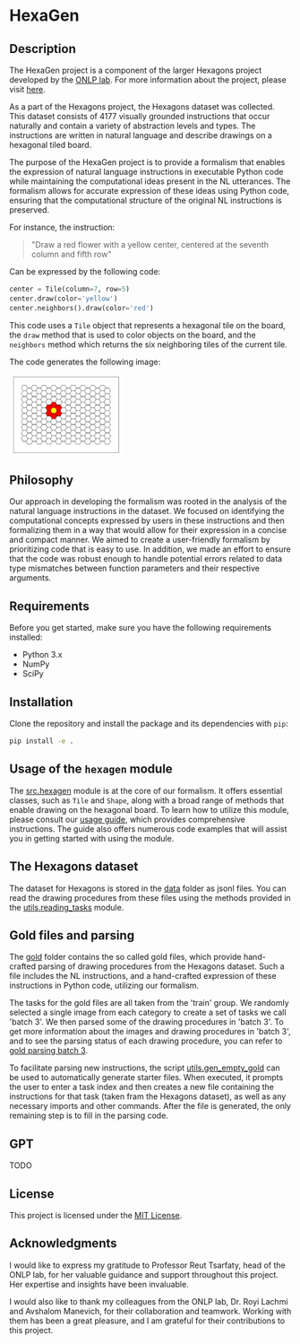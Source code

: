 # HexaGen

## Description
The HexaGen project is a component of the larger Hexagons project developed by the [ONLP lab](https://nlp.biu.ac.il/~rtsarfaty/onlp).
For more information about the project, please visit [here](https://onlplab.github.io/Hexagons/).

As a part of the Hexagons project, the Hexagons dataset was collected. 
This dataset consists of 4177 visually grounded instructions that occur naturally and contain a variety of abstraction levels and types. 
The instructions are written in natural language and describe drawings on a hexagonal tiled board.

The purpose of the HexaGen project is to provide a formalism that enables the expression of natural language instructions in executable Python code while maintaining the computational ideas present in the NL utterances. The formalism allows for accurate expression of these ideas using Python code, ensuring that the computational structure of the original NL instructions is preserved.

For instance, the instruction:
>"Draw a red flower with a yellow center, centered at the seventh column and fifth row"

Can be expressed by the following code: 
```python
center = Tile(column=7, row=5)
center.draw(color='yellow')
center.neighbors().draw(color='red')
```
This code uses a `Tile` object that represents a hexagonal tile on the board, the `draw` method that is used to color objects on the board, and the `neighbors` method which returns the six neighboring tiles of the current tile.

The code generates the following image:

<img src="docs/board_examples/red_flower_yellow_center.png" alt="red flower with yellow center" width="40%" height="40%">

## Philosophy
Our approach in developing the formalism was rooted in the analysis of the natural language instructions in the dataset. 
We focused on identifying the computational concepts expressed by users in these instructions and then formalizing them in a way that would allow for their expression in a concise and compact manner. 
We aimed to create a user-friendly formalism by prioritizing code that is easy to use.
In addition, we made an effort to ensure that the code was robust enough to handle potential errors related to data type mismatches between function parameters and their respective arguments.

## Requirements

Before you get started, make sure you have the following requirements installed:

- Python 3.x
- NumPy
- SciPy

## Installation

Clone the repository and install the package and its dependencies with `pip`:

```bash
pip install -e .
```

## Usage of the `hexagen` module
The [src.hexagen](src/hexagen.py) module is at the core of our formalism. 
It offers essential classes, such as `Tile` and `Shape`, along with a broad range of methods that enable drawing on the hexagonal board. 
To learn how to utilize this module, please consult our [usage guide](docs/USAGE.md), which provides comprehensive instructions. 
The guide also offers numerous code examples that will assist you in getting started with using the module.

## The Hexagons dataset
The dataset for Hexagons is stored in the [data](data/) folder as jsonl files. 
You can read the drawing procedures from these files using the methods provided in the [utils.reading_tasks](utils/reading_tasks.py) module.

## Gold files and parsing
The [gold](gold/) folder contains the so called gold files, which provide hand-crafted parsing of drawing procedures from the Hexagons dataset. 
Such a file includes the NL instructions, and a hand-crafted expression of these instructions in Python code, utilizing our formalism.

The tasks for the gold files are all taken from the 'train' group.
We randomly selected a single image from each category to create a set of tasks we call 'batch 3'.
We then parsed some of the drawing procedures in 'batch 3'.
To get more information about the images and drawing procedures in 'batch 3', 
and to see the parsing status of each drawing procedure, you can refer to 
 [gold parsing batch 3](https://docs.google.com/spreadsheets/d/1l89uCMCstFsVayHpcf_xUxGgsJrxM_TwE9AsUOrGgaw/edit?usp=sharing).

To facilitate parsing new instructions, the script [utils.gen_empty_gold](utils/gen_empty_gold.py) can be used to automatically generate starter files. 
When executed, it prompts the user to enter a task index and then creates a new file containing the instructions for that task (taken fram the Hexagons dataset), 
as well as any necessary imports and other commands. After the file is generated, the only remaining step is to fill in the parsing code.

## GPT
TODO

## License
This project is licensed under the [MIT License](LICENSE).

## Acknowledgments
I would like to express my gratitude to Professor Reut Tsarfaty, head of the ONLP lab, for her valuable guidance and support throughout this project. Her expertise and insights have been invaluable.

I would also like to thank my colleagues from the ONLP lab, Dr. Royi Lachmi and Avshalom Manevich, for their collaboration and teamwork. Working with them has been a great pleasure, and I am grateful for their contributions to this project.
